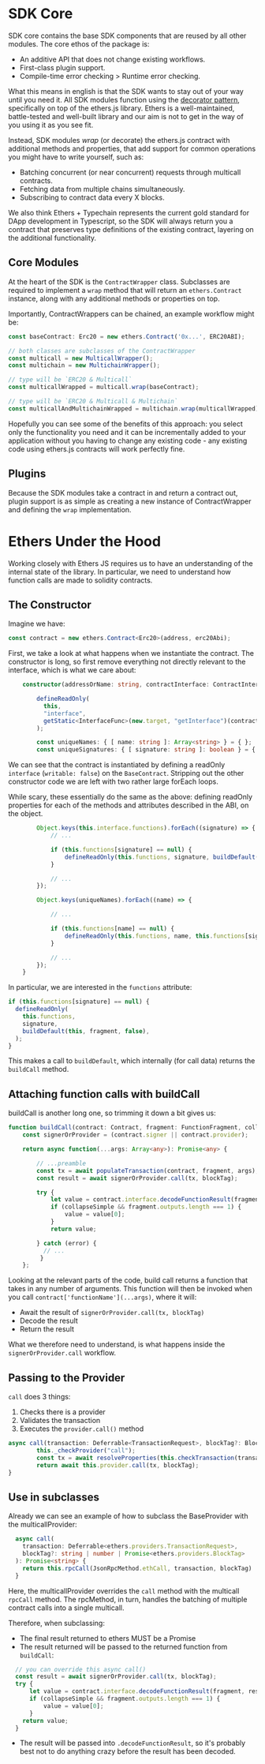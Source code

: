 # SDK Core

SDK core contains the base SDK components that are reused by all other modules. The core ethos of the package is:

- An additive API that does not change existing workflows.
- First-class plugin support.
- Compile-time error checking > Runtime error checking.

What this means in english is that the SDK wants to stay out of your way until you need it. All SDK modules function using the [decorator pattern](https://refactoring.guru/design-patterns/decorator/typescript/example#:~:text=Decorator%20is%20a%20structural%20pattern,decorators%20follow%20the%20same%20interface), specifically on top of the ethers.js library. Ethers is a well-maintained, battle-tested and well-built library and our aim is not to get in the way of you using it as you see fit.

Instead, SDK modules _wrap_ (or decorate) the ethers.js contract with additional methods and properties, that add support for common operations you might have to write yourself, such as:

- Batching concurrent (or near concurrent) requests through multicall contracts.
- Fetching data from multiple chains simultaneously.
- Subscribing to contract data every X blocks.

We also think Ethers + Typechain represents the current gold standard for DApp development in Typescript, so the SDK will always return you a contract that preserves type definitions of the existing contract, layering on the additional functionality.

## Core Modules

At the heart of the SDK is the `ContractWrapper` class. Subclasses are required to implement a `wrap` method that will return an `ethers.Contract` instance, along with any additional methods or properties on top.

Importantly, ContractWrappers can be chained, an example workflow might be:

```ts
const baseContract: Erc20 = new ethers.Contract('0x...', ERC20ABI);

// both classes are subclasses of the ContractWrapper
const multicall = new MulticallWrapper();
const multichain = new MultichainWrapper();

// type will be `ERC20 & Multicall`
const multicallWrapped = multicall.wrap(baseContract);

// type will be `ERC20 & Multicall & Multichain`
const multicallAndMultichainWrapped = multichain.wrap(multicallWrapped);
```

Hopefully you can see some of the benefits of this approach: you select only the functionality you need and it can be incrementally added to your application without you having to change any existing code - any existing code using ethers.js contracts will work perfectly fine.

## Plugins

Because the SDK modules take a contract in and return a contract out, plugin support is as simple as creating a new instance of ContractWrapper and defining the `wrap` implementation.

# Ethers Under the Hood

Working closely with Ethers JS requires us to have an understanding of the internal state of the library. In particular, we need to understand how function calls are made to solidity contracts.

## The Constructor

Imagine we have:

```ts
const contract = new ethers.Contract<Erc20>(address, erc20Abi);
```

First, we take a look at what happens when we instantiate the contract. The constructor is long, so first remove everything not directly relevant to the interface, which is what we care about:

```ts
    constructor(addressOrName: string, contractInterface: ContractInterface, signerOrProvider?: Signer | Provider) {

        defineReadOnly(
          this,
          "interface",
          getStatic<InterfaceFunc>(new.target, "getInterface")(contractInterface)
        );

        const uniqueNames: { [ name: string ]: Array<string> } = { };
        const uniqueSignatures: { [ signature: string ]: boolean } = { };
```

We can see that the contract is instantiated by defining a readOnly `interface` (`writable: false`) on the `BaseContract`. Stripping out the other constructor code we are left with two rather large forEach loops.

While scary, these essentially do the same as the above: defining readOnly properties for each of the methods and attributes described in the ABI, on the object.

```ts
        Object.keys(this.interface.functions).forEach((signature) => {
            // ...

            if (this.functions[signature] == null) {
                defineReadOnly(this.functions, signature, buildDefault(this, fragment, false));
            }

            // ...
        });

        Object.keys(uniqueNames).forEach((name) => {

            // ...

            if (this.functions[name] == null) {
                defineReadOnly(this.functions, name, this.functions[signature]);
            }

            // ...
        });
    }
```

In particular, we are interested in the `functions` attribute:

```ts
if (this.functions[signature] == null) {
  defineReadOnly(
    this.functions,
    signature,
    buildDefault(this, fragment, false),
  );
}
```

This makes a call to `buildDefault`, which internally (for call data) returns the `buildCall` method.

## Attaching function calls with buildCall

buildCall is another long one, so trimming it down a bit gives us:

```ts
function buildCall(contract: Contract, fragment: FunctionFragment, collapseSimple: boolean): ContractFunction {
    const signerOrProvider = (contract.signer || contract.provider);

    return async function(...args: Array<any>): Promise<any> {

        // ...preamble
        const tx = await populateTransaction(contract, fragment, args);
        const result = await signerOrProvider.call(tx, blockTag);

        try {
            let value = contract.interface.decodeFunctionResult(fragment, result);
            if (collapseSimple && fragment.outputs.length === 1) {
                value = value[0];
            }
            return value;

        } catch (error) {
          // ...
         }
    };
```

Looking at the relevant parts of the code, build call returns a function that takes in any number of arguments. This function will then be invoked when you call `contract['functionName'](...args)`, where it will:

- Await the result of `signerOrProvider.call(tx, blockTag)`
- Decode the result
- Return the result

What we therefore need to understand, is what happens inside the `signerOrProvider.call` workflow.

## Passing to the Provider

`call` does 3 things:

1. Checks there is a provider
2. Validates the transaction
3. Executes the `provider.call()` method

```ts
async call(transaction: Deferrable<TransactionRequest>, blockTag?: BlockTag): Promise<string> {
        this._checkProvider("call");
        const tx = await resolveProperties(this.checkTransaction(transaction));
        return await this.provider.call(tx, blockTag);
}
```

## Use in subclasses

Already we can see an example of how to subclass the BaseProvider with the multicallProvider:

```ts
  async call(
    transaction: Deferrable<ethers.providers.TransactionRequest>,
    blockTag?: string | number | Promise<ethers.providers.BlockTag>
  ): Promise<string> {
    return this.rpcCall(JsonRpcMethod.ethCall, transaction, blockTag)
  }
```

Here, the multicallProvider overrides the `call` method with the multicall `rpcCall` method. The rpcMethod, in turn, handles the batching of multiple contract calls into a single multicall.

Therefore, when subclassing:

- The final result returned to ethers MUST be a Promise<string>
- The result returned will be passed to the returned function from `buildCall`:

```ts
  // you can override this async call()
  const result = await signerOrProvider.call(tx, blockTag);
  try {
      let value = contract.interface.decodeFunctionResult(fragment, result);
      if (collapseSimple && fragment.outputs.length === 1) {
          value = value[0];
      }
    return value;
  }
```

- The result will be passed into `.decodeFunctionResult`, so it's probably best not to do anything crazy before the result has been decoded.
